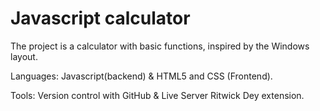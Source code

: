 # Javascript calculator
The project is a calculator with basic functions, inspired by the Windows layout.

Languages: Javascript(backend) & HTML5 and CSS (Frontend).

Tools: Version control with GitHub & Live Server Ritwick Dey extension.